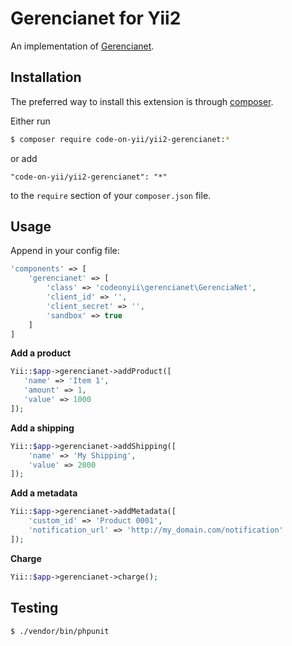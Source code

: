 # Gerencianet for Yii2


An implementation of [Gerencianet](http://gerencianet.com.br).

## Installation

The preferred way to install this extension is through [composer](http://getcomposer.org/download/).

Either run

```bash
$ composer require code-on-yii/yii2-gerencianet:*
```

or add

```
"code-on-yii/yii2-gerencianet": "*"
```

to the `require` section of your `composer.json` file.

## Usage

Append in your config file:

```php
'components' => [
    'gerencianet' => [
        'class' => 'codeonyii\gerencianet\GerenciaNet',
        'client_id' => '',
        'client_secret' => '',
        'sandbox' => true
    ]
]
```

**Add a product**
```php
Yii::$app->gerencianet->addProduct([
   'name' => 'Item 1',
   'amount' => 1,
   'value' => 1000
]);
```

**Add a shipping**
```php
Yii::$app->gerencianet->addShipping([
    'name' => 'My Shipping',
    'value' => 2000
]);
```

**Add a metadata**
```php
Yii::$app->gerencianet->addMetadata([
    'custom_id' => 'Product 0001',
    'notification_url' => 'http://my_domain.com/notification'
]);
```

**Charge**
```php
Yii::$app->gerencianet->charge();
```


## Testing

```bash
$ ./vendor/bin/phpunit
```